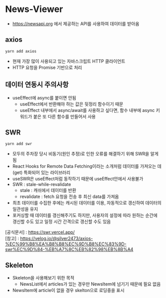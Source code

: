 # News-Viewer
* https://newsapi.org 에서 제공하는 API를 사용하여 데이터를 받아옴

## axios
```
yarn add axios
```
* 현재 가장 많이 사용되고 있는 자바스크립트 HTTP 클라이언트
* HTTP 요청을 Promise 기반으로 처리

## 데이터 연동시 주의사항
* useEffect에 async를 붙이면 안됨
    - useEffect에서 반환해야 하는 값은 뒷정리 함수이기 때문
    - useEffect 내부에서 async/await를 사용하고 싶다면, 함수 내부에 async 키워드가 붙은 또 다른 함수를 만들어서 사용

## SWR
```
yarn add swr
```
* 모두의 주차장 당시 비동기(원인 추정)로 인한 오류를 해결하기 위해 SWR을 알게됨
* React Hooks for Remote Data Fetching이라는 소개처럼 데이터를 가져오는 데(get) 특화되어 있는 라이브러리
* useSWR은 useEffect처럼 동작하기 때문에 useEffect안에서 사용불가
* SWR : stale-while-revalidate
    - stale : 캐쉬에서 데이터를 반환
    - revalidate : fetch 요청을 전송 후 최신 data를 가져옴
* 최초 데이터를 수집한 후에는 캐시된 데이터를 이용, 자동적으로 갱신하여 데이터의 일관성을 유지
* 포커싱할 때 데이터를 갱신해주기도 하지만, 사용자의 설정에 따라 원하는 순간에 갱신할 수도 있고 일정 시간 간격으로 갱신할 수도 있음

[공식문서] : https://swr.vercel.app/   
[참고] : https://velog.io/@silver2473/axios-%EC%99%B8%EA%B8%B8%EC%9D%B8%EC%83%9D-swr%EC%9D%84-%EB%A7%8C%EB%82%98%EB%8B%A4


## Skeleton
* Skeleton을 사용해보기 위한 목적
    - NewsList에서 articles가 있는 경우만 NewsItem에 넘기기 때문에 필요 없음
* NewsItem에 article이 없을 경우 skelton으로 로딩중을 표시
